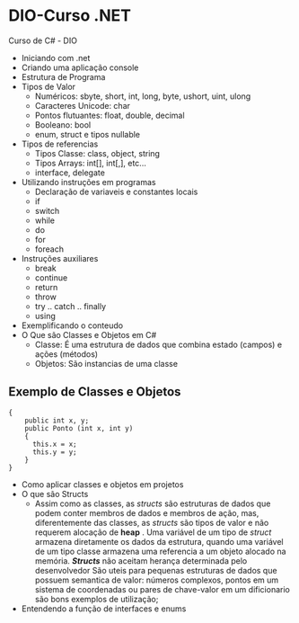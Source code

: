 # DIO-Curso .NET
Curso de C# - DIO 

 - Iniciando com .net
 - Criando uma aplicação console
 - Estrutura de Programa
 - Tipos de Valor
   - Numéricos: sbyte, short, int, long, byte, ushort, uint, ulong
   - Caracteres Unicode: char
   - Pontos flutuantes: float, double, decimal
   - Booleano: bool
   - enum, struct e tipos nullable
 - Tipos de referencias
   - Tipos Classe: class, object, string
   - Tipos Arrays: int[], int[,], etc...
   - interface, delegate 
 - Utilizando instruções em programas
   - Declaração de variaveis e constantes locais
   - if
   - switch
   - while
   - do
   - for
   - foreach
 - Instruções auxiliares
   - break  
   - continue  
   - return
   - throw
   - try .. catch .. finally
   - using  
 - Exemplificando o conteudo
 - O Que são Classes e Objetos em C#
   - Classe: É uma estrutura de dados que combina estado (campos) e ações (métodos)
   - Objetos: São instancias de uma classe
 ## Exemplo de Classes e Objetos

 ``` public class Ponto
 {
     public int x, y;
     public Ponto (int x, int y)
     {
       this.x = x;
       this.y = y;
     } 
 } 
```

 - Como aplicar classes e objetos em projetos 
 - O que são Structs
   - Assim como as classes, as _structs_ são estruturas de dados que podem conter membros de dados e membros de ação, mas, diferentemente das classes, as _structs_ são tipos de valor e não requerem alocação de **heap** .
   Uma variável de um tipo de _struct_ armazena diretamente os dados da estrutura, quando uma variável de um tipo classe armazena uma referencia a um objeto alocado na memória.
   **_Structs_** não aceitam herança determinada pelo desenvolvedor
   São uteis para pequenas estruturas de dados que possuem semantica de valor: números complexos, pontos em um sistema de coordenadas ou pares de chave-valor em um dificionario são bons exemplos de utilização;
 - Entendendo a função de interfaces e enums